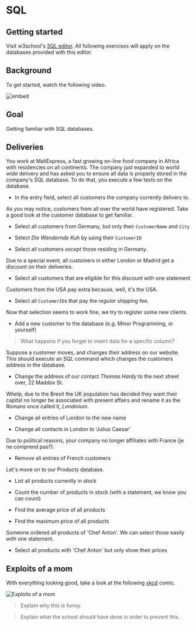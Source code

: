 # SQL

## Getting started

Visit w3school's [SQL editor](https://www.w3schools.com/sql/trysql.asp?filename=trysql_select_all). All following exercises will apply on the databases provided with this editor.

## Background

To get started, watch the following video.

![embed](https://www.youtube.com/embed/AywtnUjQ6X4)

## Goal

Getting familiar with SQL databases.

## Deliveries

You work at MaliExpress, a fast growing on-line food company in Africa with residencies on all continents. The company just expanded to world wide delivery and has asked you to ensure all data is properly stored in the company's SQL database. To do that, you execute a few tests on the database.

- In the entry field, select all customers the company currently delivers to.

As you may notice, customers from all over the world have registered. Take a good look at the customer database to get familiar.

- Select all customers from Germany, but only their `CustomerName` and `City`

- Select _Die Wandernde Kuh_ by using their `CustomerID`

- Select all customers _except_ those residing in Germany.

Due to a special event, all customers in either London or Madrid get a discount on their deliveries.

- Select all customers that are eligible for this discount with one statement

Customers from the USA pay extra because, well, it's the USA.

- Select all `CustomerID`s that pay the _regular_ shipping fee.

Now that selection seems to work fine, we try to register some new clients.

- Add a new customer to the database (e.g. Minor Programming, or yourself)

> What happens if you forget to insert data for a specific column?

Suppose a customer moves, and changes their address on our website. This should execute an SQL command which changes the customers address in the database.

- Change the address of our contact _Thomas Hardy_ to the next street over, 22 Maddox St.

Whelp, due to the Brexit the UK population has decided they want their capital no longer be associated with present affairs and rename it as the Romans once called it, _Londinium_.

- Change all entries of London to the new name

- Change all contacts in London to 'Julius Caesar'

Due to political reasons, your company no longer affiliates with France (je ne comprend pas?).

- Remove all entries of French customers

Let's move on to our Products database.

- List all products currently in stock

- Count the number of products in stock (with a statement, we know you can count)

- Find the average price of all products

- Find the maximum price of all products

Someone ordered all products of 'Chef Anton'. We can select those easily with one statement.

- Select all products with 'Chef Anton' but only show their prices

## Exploits of a mom

With everything looking good, take a look at the following [xkcd](https://xkcd.com/) comic.

![Exploits of a mom](https://imgs.xkcd.com/comics/exploits_of_a_mom.png)

> Explain why this is funny.

> Explain what the school should have done in order to prevent this.
